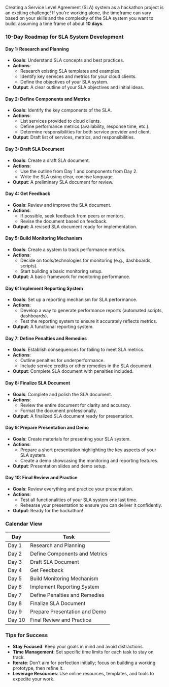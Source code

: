 Creating a Service Level Agreement (SLA) system as a hackathon project is an exciting challenge! If you’re working alone, the timeframe can vary based on your skills and the complexity of the SLA system you want to build. assuming a time frame of about **10 days**. 

### 10-Day Roadmap for SLA System Development

#### **Day 1: Research and Planning**
- **Goals**: Understand SLA concepts and best practices.
- **Actions**:
  - Research existing SLA templates and examples.
  - Identify key services and metrics for your cloud clients.
  - Define the objectives of your SLA system.
- **Output**: A clear outline of your SLA objectives and initial ideas.

#### **Day 2: Define Components and Metrics**
- **Goals**: Identify the key components of the SLA.
- **Actions**:
  - List services provided to cloud clients.
  - Define performance metrics (availability, response time, etc.).
  - Determine responsibilities for both service provider and client.
- **Output**: Draft list of services, metrics, and responsibilities.

#### **Day 3: Draft SLA Document**
- **Goals**: Create a draft SLA document.
- **Actions**:
  - Use the outline from Day 1 and components from Day 2.
  - Write the SLA using clear, concise language.
- **Output**: A preliminary SLA document for review.

#### **Day 4: Get Feedback**
- **Goals**: Review and improve the SLA document.
- **Actions**:
  - If possible, seek feedback from peers or mentors.
  - Revise the document based on feedback.
- **Output**: A revised SLA document ready for implementation.

#### **Day 5: Build Monitoring Mechanism**
- **Goals**: Create a system to track performance metrics.
- **Actions**:
  - Decide on tools/technologies for monitoring (e.g., dashboards, scripts).
  - Start building a basic monitoring setup.
- **Output**: A basic framework for monitoring performance.

#### **Day 6: Implement Reporting System**
- **Goals**: Set up a reporting mechanism for SLA performance.
- **Actions**:
  - Develop a way to generate performance reports (automated scripts, dashboards).
  - Test the reporting system to ensure it accurately reflects metrics.
- **Output**: A functional reporting system.

#### **Day 7: Define Penalties and Remedies**
- **Goals**: Establish consequences for failing to meet SLA metrics.
- **Actions**:
  - Outline penalties for underperformance.
  - Include service credits or other remedies in the SLA document.
- **Output**: Complete SLA document with penalties included.

#### **Day 8: Finalize SLA Document**
- **Goals**: Complete and polish the SLA document.
- **Actions**:
  - Review the entire document for clarity and accuracy.
  - Format the document professionally.
- **Output**: A finalized SLA document ready for presentation.

#### **Day 9: Prepare Presentation and Demo**
- **Goals**: Create materials for presenting your SLA system.
- **Actions**:
  - Prepare a short presentation highlighting the key aspects of your SLA system.
  - Create a demo showcasing the monitoring and reporting features.
- **Output**: Presentation slides and demo setup.

#### **Day 10: Final Review and Practice**
- **Goals**: Review everything and practice your presentation.
- **Actions**:
  - Test all functionalities of your SLA system one last time.
  - Rehearse your presentation to ensure you can deliver it confidently.
- **Output**: Ready for the hackathon!

### Calendar View

| **Day** | **Task**                              |
|---------|---------------------------------------|
| Day 1   | Research and Planning                 |
| Day 2   | Define Components and Metrics         |
| Day 3   | Draft SLA Document                    |
| Day 4   | Get Feedback                          |
| Day 5   | Build Monitoring Mechanism            |
| Day 6   | Implement Reporting System             |
| Day 7   | Define Penalties and Remedies         |
| Day 8   | Finalize SLA Document                 |
| Day 9   | Prepare Presentation and Demo         |
| Day 10  | Final Review and Practice             |

### Tips for Success
- **Stay Focused**: Keep your goals in mind and avoid distractions.
- **Time Management**: Set specific time limits for each task to stay on track.
- **Iterate**: Don’t aim for perfection initially; focus on building a working prototype, then refine it.
- **Leverage Resources**: Use online resources, templates, and tools to expedite your work.

